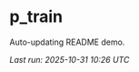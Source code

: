 # p_train

Auto-updating README demo.

<!--START_SECTION:status-->
_Last run: 2025-10-31 10:26 UTC_
<!--END_SECTION:status-->






































































































































































































































































































































































































































































































































































































































































































































































































































































































































































































































































































































































































































































































































































































































































































































































































